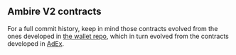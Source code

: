 ## Ambire V2 contracts

For a full commit history, keep in mind those contracts evolved from the ones developed in [the wallet repo](https://github.com/AmbireTech/wallet/tree/main/contracts), which in turn evolved from the contracts developed in [AdEx](https://github.com/AmbireTech/adex-protocol-eth/tree/master/contracts).

